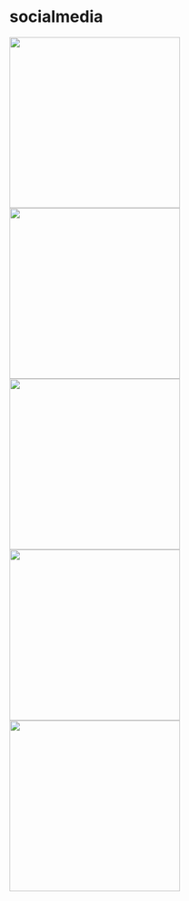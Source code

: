 # socialmedia
<img src="https://img2.pngio.com/express-js-logo-png-expressjs-png-1102_500.png" width=300>

<img src="https://upload.wikimedia.org/wikipedia/commons/thumb/d/d9/Node.js_logo.svg/1200px-Node.js_logo.svg.png" width=300>
<img src="https://upload.wikimedia.org/wikipedia/commons/thumb/d/d9/Node.js_logo.svg/1200px-Node.js_logo.svg.png" width=300>
<img src="https://upload.wikimedia.org/wikipedia/commons/thumb/d/d9/Node.js_logo.svg/1200px-Node.js_logo.svg.png" width=300>
<img src="" width=300>
